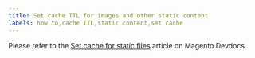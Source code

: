 ```yaml
---
title: Set cache TTL for images and other static content
labels: how to,cache TTL,static content,set cache
---
```


Please refer to the [Set cache for static files](https://devdocs.magento.com/guides/v2.3/cloud/project/set-cache.html) article on Magento Devdocs.
